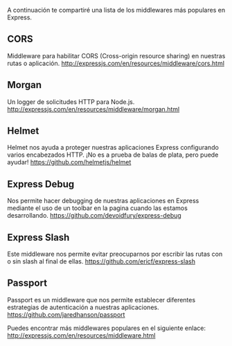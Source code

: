 A continuación te compartiré una lista de los middlewares más populares en Express. 

## CORS 
Middleware para habilitar CORS (Cross-origin resource sharing) en nuestras rutas o aplicación. http://expressjs.com/en/resources/middleware/cors.html 

## Morgan 
Un logger de solicitudes HTTP para Node.js. http://expressjs.com/en/resources/middleware/morgan.html 

## Helmet 
Helmet nos ayuda a proteger nuestras aplicaciones Express configurando varios encabezados HTTP. ¡No es a prueba de balas de plata, pero puede ayudar! https://github.com/helmetjs/helmet 

## Express Debug 
Nos permite hacer debugging de nuestras aplicaciones en Express mediante el uso de un toolbar en la pagina cuando las estamos desarrollando. https://github.com/devoidfury/express-debug 

## Express Slash
Este middleware nos permite evitar preocuparnos por escribir las rutas con o sin slash al final de ellas. https://github.com/ericf/express-slash 

## Passport 
Passport es un middleware que nos permite establecer diferentes estrategias de autenticación a nuestras aplicaciones. https://github.com/jaredhanson/passport 


Puedes encontrar más middlewares populares en el siguiente enlace: http://expressjs.com/en/resources/middleware.html

